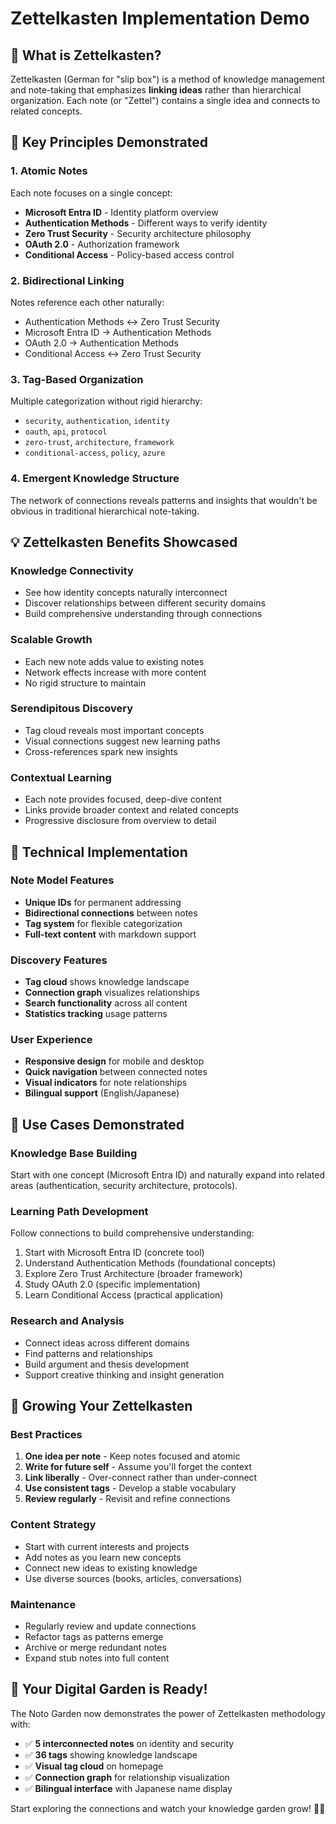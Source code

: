 # Zettelkasten Implementation Demo

## 🌸 What is Zettelkasten?

Zettelkasten (German for "slip box") is a method of knowledge management and note-taking that emphasizes **linking ideas** rather than hierarchical organization. Each note (or "Zettel") contains a single idea and connects to related concepts.

## 🔗 Key Principles Demonstrated

### 1. **Atomic Notes**
Each note focuses on a single concept:
- **Microsoft Entra ID** - Identity platform overview
- **Authentication Methods** - Different ways to verify identity
- **Zero Trust Security** - Security architecture philosophy
- **OAuth 2.0** - Authorization framework
- **Conditional Access** - Policy-based access control

### 2. **Bidirectional Linking**
Notes reference each other naturally:
- Authentication Methods ↔ Zero Trust Security
- Microsoft Entra ID → Authentication Methods
- OAuth 2.0 → Authentication Methods
- Conditional Access ↔ Zero Trust Security

### 3. **Tag-Based Organization**
Multiple categorization without rigid hierarchy:
- `security`, `authentication`, `identity`
- `oauth`, `api`, `protocol`
- `zero-trust`, `architecture`, `framework`
- `conditional-access`, `policy`, `azure`

### 4. **Emergent Knowledge Structure**
The network of connections reveals patterns and insights that wouldn't be obvious in traditional hierarchical note-taking.

## 💡 Zettelkasten Benefits Showcased

### **Knowledge Connectivity**
- See how identity concepts naturally interconnect
- Discover relationships between different security domains
- Build comprehensive understanding through connections

### **Scalable Growth**
- Each new note adds value to existing notes
- Network effects increase with more content
- No rigid structure to maintain

### **Serendipitous Discovery**
- Tag cloud reveals most important concepts
- Visual connections suggest new learning paths
- Cross-references spark new insights

### **Contextual Learning**
- Each note provides focused, deep-dive content
- Links provide broader context and related concepts
- Progressive disclosure from overview to detail

## 🚀 Technical Implementation

### **Note Model Features**
- **Unique IDs** for permanent addressing
- **Bidirectional connections** between notes
- **Tag system** for flexible categorization
- **Full-text content** with markdown support

### **Discovery Features**
- **Tag cloud** shows knowledge landscape
- **Connection graph** visualizes relationships
- **Search functionality** across all content
- **Statistics tracking** usage patterns

### **User Experience**
- **Responsive design** for mobile and desktop
- **Quick navigation** between connected notes
- **Visual indicators** for note relationships
- **Bilingual support** (English/Japanese)

## 🎯 Use Cases Demonstrated

### **Knowledge Base Building**
Start with one concept (Microsoft Entra ID) and naturally expand into related areas (authentication, security architecture, protocols).

### **Learning Path Development**
Follow connections to build comprehensive understanding:
1. Start with Microsoft Entra ID (concrete tool)
2. Understand Authentication Methods (foundational concepts)
3. Explore Zero Trust Architecture (broader framework)
4. Study OAuth 2.0 (specific implementation)
5. Learn Conditional Access (practical application)

### **Research and Analysis**
- Connect ideas across different domains
- Find patterns and relationships
- Build argument and thesis development
- Support creative thinking and insight generation

## 🌱 Growing Your Zettelkasten

### **Best Practices**
1. **One idea per note** - Keep notes focused and atomic
2. **Write for future self** - Assume you'll forget the context
3. **Link liberally** - Over-connect rather than under-connect
4. **Use consistent tags** - Develop a stable vocabulary
5. **Review regularly** - Revisit and refine connections

### **Content Strategy**
- Start with current interests and projects
- Add notes as you learn new concepts
- Connect new ideas to existing knowledge
- Use diverse sources (books, articles, conversations)

### **Maintenance**
- Regularly review and update connections
- Refactor tags as patterns emerge
- Archive or merge redundant notes
- Expand stub notes into full content

## 🎉 Your Digital Garden is Ready!

The Noto Garden now demonstrates the power of Zettelkasten methodology with:
- ✅ **5 interconnected notes** on identity and security
- ✅ **36 tags** showing knowledge landscape  
- ✅ **Visual tag cloud** on homepage
- ✅ **Connection graph** for relationship visualization
- ✅ **Bilingual interface** with Japanese name display

Start exploring the connections and watch your knowledge garden grow! 🌸🥷
